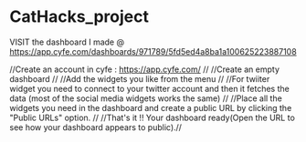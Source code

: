 # CatHacks_project

VISIT the dashboard I made @ https://app.cyfe.com/dashboards/971789/5fd5ed4a8ba1a100625223887108


 //Create an account in cyfe : https://app.cyfe.com/ //
 //Create an empty dashboard //
 //Add the widgets you like from the menu //
 //For twiiter widget you need to connect to your twitter account and then it fetches the data (most of the social media widgets works the same) //
 //Place all the widgets you need in the dashboard and create a public URL by clicking the "Public URLs" option. //
 //That's it !! Your dashboard ready(Open the URL to see how your dashboard appears to public).//
